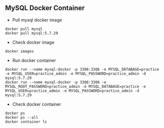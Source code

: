 ## MySQL Docker Container
* Pull mysql docker image
```
docker pull mysql
docker pull mysql:5.7.29
```
* Check docker image
```
docker images
```
* Run docker container
```
docker run --name mysql-docker -p 3308:3306 -e MYSQL_DATABASE=practice -e MYSQL_USER=practice_admin -e MYSQL_PASSWORD=practice_admin -d mysql:5.7.29
docker run --name mysql-docker -p 3308:3306 -e MYSQL_ROOT_PASSWORD=practice_admin -e MYSQL_DATABASE=practice -e MYSQL_USER=practice_admin -e MYSQL_PASSWORD=practice_admin -d mysql:5.7.29
```
* Check docker container
```
docker ps
docker ps --all
docker container ls
```